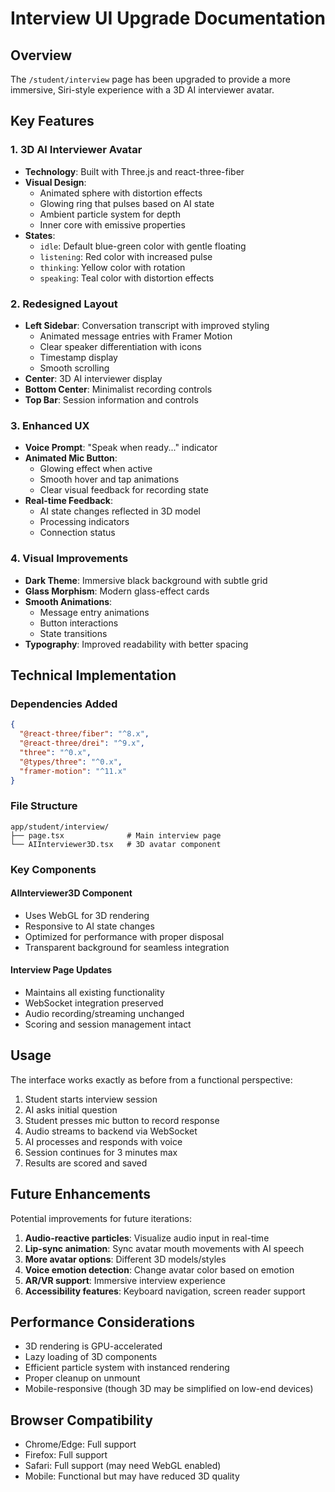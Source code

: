 # Interview UI Upgrade Documentation

## Overview
The `/student/interview` page has been upgraded to provide a more immersive, Siri-style experience with a 3D AI interviewer avatar.

## Key Features

### 1. **3D AI Interviewer Avatar**
- **Technology**: Built with Three.js and react-three-fiber
- **Visual Design**: 
  - Animated sphere with distortion effects
  - Glowing ring that pulses based on AI state
  - Ambient particle system for depth
  - Inner core with emissive properties
- **States**:
  - `idle`: Default blue-green color with gentle floating
  - `listening`: Red color with increased pulse
  - `thinking`: Yellow color with rotation
  - `speaking`: Teal color with distortion effects

### 2. **Redesigned Layout**
- **Left Sidebar**: Conversation transcript with improved styling
  - Animated message entries with Framer Motion
  - Clear speaker differentiation with icons
  - Timestamp display
  - Smooth scrolling
- **Center**: 3D AI interviewer display
- **Bottom Center**: Minimalist recording controls
- **Top Bar**: Session information and controls

### 3. **Enhanced UX**
- **Voice Prompt**: "Speak when ready..." indicator
- **Animated Mic Button**: 
  - Glowing effect when active
  - Smooth hover and tap animations
  - Clear visual feedback for recording state
- **Real-time Feedback**:
  - AI state changes reflected in 3D model
  - Processing indicators
  - Connection status

### 4. **Visual Improvements**
- **Dark Theme**: Immersive black background with subtle grid
- **Glass Morphism**: Modern glass-effect cards
- **Smooth Animations**: 
  - Message entry animations
  - Button interactions
  - State transitions
- **Typography**: Improved readability with better spacing

## Technical Implementation

### Dependencies Added
```json
{
  "@react-three/fiber": "^8.x",
  "@react-three/drei": "^9.x",
  "three": "^0.x",
  "@types/three": "^0.x",
  "framer-motion": "^11.x"
}
```

### File Structure
```
app/student/interview/
├── page.tsx              # Main interview page
└── AIInterviewer3D.tsx   # 3D avatar component
```

### Key Components

#### AIInterviewer3D Component
- Uses WebGL for 3D rendering
- Responsive to AI state changes
- Optimized for performance with proper disposal
- Transparent background for seamless integration

#### Interview Page Updates
- Maintains all existing functionality
- WebSocket integration preserved
- Audio recording/streaming unchanged
- Scoring and session management intact

## Usage

The interface works exactly as before from a functional perspective:
1. Student starts interview session
2. AI asks initial question
3. Student presses mic button to record response
4. Audio streams to backend via WebSocket
5. AI processes and responds with voice
6. Session continues for 3 minutes max
7. Results are scored and saved

## Future Enhancements

Potential improvements for future iterations:
1. **Audio-reactive particles**: Visualize audio input in real-time
2. **Lip-sync animation**: Sync avatar mouth movements with AI speech
3. **More avatar options**: Different 3D models/styles
4. **Voice emotion detection**: Change avatar color based on emotion
5. **AR/VR support**: Immersive interview experience
6. **Accessibility features**: Keyboard navigation, screen reader support

## Performance Considerations

- 3D rendering is GPU-accelerated
- Lazy loading of 3D components
- Efficient particle system with instanced rendering
- Proper cleanup on unmount
- Mobile-responsive (though 3D may be simplified on low-end devices)

## Browser Compatibility

- Chrome/Edge: Full support
- Firefox: Full support
- Safari: Full support (may need WebGL enabled)
- Mobile: Functional but may have reduced 3D quality 